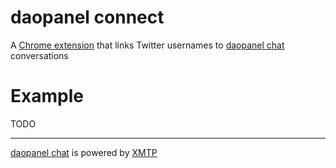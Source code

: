 # daopanel connect

A [Chrome extension](https://chrome.google.com/webstore/category/extensions?hl=en) that links Twitter usernames to [daopanel chat](https://daopanel.chat)
conversations

# Example

TODO 

---

[daopanel chat](https://daopanel.chat/) is powered by [XMTP](https://xmtp.com/)
